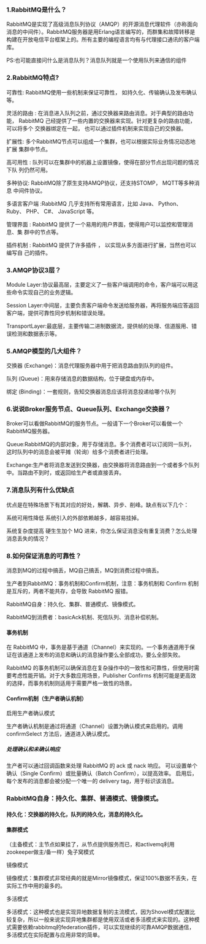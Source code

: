 ### 1.RabbitMQ是什么？ 
RabbitMQ是实现了高级消息队列协议（AMQP）的开源消息代理软件（亦称面向消息的中间件）。RabbitMQ服务器是用Erlang语言编写的，而群集和故障转移是构建在开放电信平台框架上的。所有主要的编程语言均有与代理接口通讯的客户端库。

PS:也可能直接问什么是消息队列？消息队列就是一个使用队列来通信的组件

### 2.RabbitMQ特点? 
可靠性: RabbitMQ使用一些机制来保证可靠性， 如持久化、传输确认及发布确认等。

灵活的路由 : 在消息进入队列之前，通过交换器来路由消息。对于典型的路由功能， RabbitMQ 己经提供了一些内置的交换器来实现。针对更复杂的路由功能，可以将多个 交换器绑定在一起， 也可以通过插件机制来实现自己的交换器。

扩展性: 多个RabbitMQ节点可以组成一个集群，也可以根据实际业务情况动态地扩展 集群中节点。

高可用性 : 队列可以在集群中的机器上设置镜像，使得在部分节点出现问题的情况下队 列仍然可用。

多种协议: RabbitMQ除了原生支持AMQP协议，还支持STOMP， MQTT等多种消息 中间件协议。

多语言客户端 :RabbitMQ 几乎支持所有常用语言，比如 Java、 Python、 Ruby、 PHP、 C#、 JavaScript 等。

管理界面 : RabbitMQ 提供了一个易用的用户界面，使得用户可以监控和管理消息、集 群中的节点等。

插件机制 : RabbitMQ 提供了许多插件 ， 以实现从多方面进行扩展，当然也可以编写自 己的插件。

### 3.AMQP协议3层？ 
Module Layer:协议最高层，主要定义了一些客户端调用的命令，客户端可以用这些命令实现自己的业务逻辑。

Session Layer:中间层，主要负责客户端命令发送给服务器，再将服务端应答返回客户端，提供可靠性同步机制和错误处理。

TransportLayer:最底层，主要传输二进制数据流，提供帧的处理、信道服用、错误检测和数据表示等。

### 5.AMQP模型的几大组件？ 

交换器 (Exchange)：消息代理服务器中用于把消息路由到队列的组件。

队列 (Queue)：用来存储消息的数据结构，位于硬盘或内存中。

绑定 (Binding)：一套规则，告知交换器消息应该将消息投递给哪个队列

### 6.说说Broker服务节点、Queue队列、Exchange交换器？ 

Broker可以看做RabbitMQ的服务节点。一般请下一个Broker可以看做一个RabbitMQ服务器。

Queue:RabbitMQ的内部对象，用于存储消息。多个消费者可以订阅同一队列，这时队列中的消息会被平摊（轮询）给多个消费者进行处理。

Exchange:生产者将消息发送到交换器，由交换器将消息路由到一个或者多个队列中。当路由不到时，或返回给生产者或直接丢弃。

### 7.消息队列有什么优缺点 
优点是在特殊场景下有其对应的好处，解耦、异步、削峰。缺点有以下几个：

系统可用性降低 系统引入的外部依赖越多，越容易挂掉。

系统复杂度提高 硬生生加个 MQ 进来，你怎么保证消息没有重复消费？怎么处理消息丢失的情况？

### 8.如何保证消息的可靠性？ 
消息到MQ的过程中搞丢，MQ自己搞丢，MQ到消费过程中搞丢。

生产者到RabbitMQ：事务机制和Confirm机制，注意：事务机制和 Confirm 机制是互斥的，两者不能共存，会导致 RabbitMQ 报错。

RabbitMQ自身：持久化、集群、普通模式、镜像模式。

RabbitMQ到消费者：basicAck机制、死信队列、消息补偿机制。

#### 事务机制

在 RabbitMQ 中，事务是基于通道（Channel）来实现的。一个事务通道用于保证在该通道上发布的消息和确认的消息操作要么全部成功，要么全部失败。

RabbitMQ 的事务机制可以确保消息在复杂操作中的一致性和可靠性，但使用时需要考虑性能开销。对于大多数应用场景，Publisher Confirms 机制可能是更高效的选择，而事务机制则适用于需要严格一致性的场景。

#### Confirm机制（生产者确认机制）

启用生产者确认模式

生产者确认机制是通过将通道（Channel）设置为确认模式来启用的。调用 confirmSelect 方法后，通道进入确认模式。

##### 处理确认和未确认响应

生产者可以通过回调函数来处理 RabbitMQ 的 ack 或 nack 响应。
可以设置单个确认（Single Confirm）或批量确认（Batch Confirm），以提高效率。
启用后，每个发布的消息都会被分配一个唯一的 delivery tag，用于标识该消息。

### RabbitMQ自身：持久化、集群、普通模式、镜像模式。

#### 持久化：交换器的持久化，队列的持久化，消息的持久化。

#### 集群模式
（主备模式：主节点如果挂了，从节点提供服务而已，和activemq利用zookeeper做主/备一样）兔子窝模式

镜像模式

镜像模式：集群模式非常经典的就是Mirror镜像模式，保证100%数据不丢失，在实际工作中用的最多的。

多活模式

多活模式：这种模式也是实现异地数据复制的主流模式，因为Shovel模式配置比较复杂，所以一般来说实现异地集群都是使用双活或者多活模式来实现的。这种模式需要依赖rabbitmq的federation插件，可以实现继续的可靠AMQP数据通信，多活模式在实际配置与应用非常的简单。
